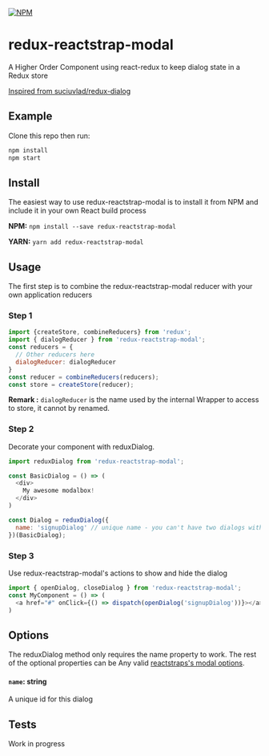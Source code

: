[![NPM](https://img.shields.io/npm/v/redux-dialog.svg)](https://www.npmjs.com/package/redux-dialog)
# redux-reactstrap-modal

A Higher Order Component using react-redux to keep dialog state in a Redux store

[Inspired from suciuvlad/redux-dialog](https://github.com/suciuvlad/redux-dialog)

## Example

Clone this repo then run:
```javascript
npm install
npm start
```

## Install

The easiest way to use redux-reactstrap-modal is to install it from NPM and include it in your own React build process

**NPM:**
```npm install --save redux-reactstrap-modal```

**YARN:**
```yarn add redux-reactstrap-modal```

## Usage

The first step is to combine the redux-reactstrap-modal reducer with your own application reducers

### Step 1
```js
import {createStore, combineReducers} from 'redux';
import { dialogReducer } from 'redux-reactstrap-modal';
const reducers = {
  // Other reducers here
  dialogReducer: dialogReducer
}
const reducer = combineReducers(reducers);
const store = createStore(reducer);
```
**Remark :**  `dialogReducer` is the name used by the internal Wrapper to access to store, it cannot by renamed.  

### Step 2

Decorate your component with reduxDialog.
```js
import reduxDialog from 'redux-reactstrap-modal';

const BasicDialog = () => (
  <div>
    My awesome modalbox!
  </div>
)

const Dialog = reduxDialog({
  name: 'signupDialog' // unique name - you can't have two dialogs with the same name
})(BasicDialog);
```

### Step 3

Use redux-reactstrap-modal's actions to show and hide the dialog
```js
import { openDialog, closeDialog } from 'redux-reactstrap-modal';
const MyComponent = () => (
  <a href="#" onClick={() => dispatch(openDialog('signupDialog'))}></a>
)
```

## Options

The reduxDialog method only requires the name property to work. The rest of the optional properties can be Any valid [reactstraps's modal options](https://reactstrap.github.io/components/modals/).
#### `name`: string
A unique id for this dialog


## Tests
Work in progress
